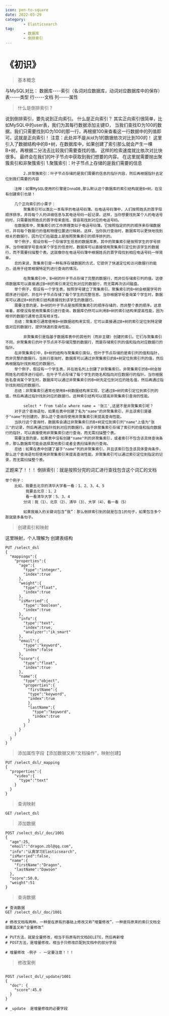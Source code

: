```yaml
---
icon: pen-to-square
date: 2022-03-29
category:
        - Elasticsearch
tag:
        - 数据库
        - 倒排索引
---
```


# 《初识》

> 基本概念

与MySQL对比：
        数据库----索引（名词对应数据库，动词对应数据库中的保存）
        表-----类型
        行-----文档
        列-----属性

> 什么是倒排索引？

说到倒排索引，要先说到正向索引。
什么是正向索引？
    其实正向索引很简单，比如MySQL中的user表，我们为其每行数据添加主键ID，
    当我们查找ID为100的数据，我们只需要找到ID为100的那一行，再根据100来查看这一行数据中的列值即可。这就是正向索引！
    注意：此处并不是从id为1的数据依次对比到100的！
        这里引入了数据结构中的B+树，在数据库中，如果创建了索引那么就会产生一棵B+树，再根据二分法去比较我们需要查找的值。
        这样的检索速度就比依次对比快很多。
        最终会在我们的叶子节点中获取到我们想要的内容。
        在这里就需要抛出聚簇索引和非聚簇索引
            1.聚簇索引：叶子节点上存储的是我们需要的信息
            
            2.非聚簇索引：叶子节点存储的是我们需要的信息的指针内容，然后再根据指针去定位到我们需要的内容

        注释：如果MySQL使用的引擎是InnoDB,那么默认这个数据库的索引结构就是B+树，在没有创建索引也是！

        几个正向索引的小栗子：
            聚集索引可以类比一本有序的电话号码簿。在电话号码簿中，人们按照姓氏的首字母顺序排序，并将每个人的详细信息与其电话号码一起记录。这样，当你想要找到某个人的电话号码时，只需要按照姓氏的首字母来查找，很容易找到对应的电话号码。
        在数据库中，聚集索引的工作原理类似于电话号码簿。它按照指定的列的顺序来存储数据行，并将每个数据行的值和物理位置进行映射。这样，当你执行查询时，数据库可以更快地找到相关的数据行，因为它们在磁盘上是按照聚集索引的顺序排列的。
        举个例子，假设你有一个存储学生信息的数据库表，其中的聚集索引是按照学生的学号排序。当你根据学号查询某个学生的信息时，数据库可以直接使用聚集索引定位到该学生的数据行，而不需要扫描整个表。这就像你在电话号码簿中根据姓氏的首字母找到相应电话号码一样简单。
        总的来说，聚集索引是一种有序存储数据的方式，它提供了快速定位和访问数据行的能力，适用于经常根据特定列进行查询的情况。

            在聚集索引中，B+树的叶子节点存储了完整的数据行，而非仅存储索引列的值。这使得数据库可以直接通过B+树的索引来定位到对应的数据行，而无需再次访问磁盘。
        举个例子，假设有一个学生表，按照学号建立了聚集索引。聚集索引的B+树会根据学号的顺序进行组织，并在叶子节点存储了每个学生的完整信息。当你根据学号查询某个学生时，数据库可以通过B+树的索引结构直接找到该学生的数据行。
        需要注意的是，B+树的叶子节点是按照聚集索引的顺序存储的，而非整个表的顺序。这意味着，即使没有使用聚集索引进行查询，数据库仍然可以利用B+树的索引结构来提高性能，因为相邻的数据行通常也具有相关性。
        总结：聚集索引通常使用B+树数据结构来实现，它可以直接通过B+树的索引定位到特定键值对应的数据行，提供快速的查询性能。

            非聚集索引是指基于数据库表中的其他列（而非主键）创建的索引。它们与聚集索引不同，非聚集索引的叶子节点并不存储完整的数据行，而是存储索引列的值和指向对应数据行的指针。
        在非聚集索引中，B+树的结构与聚集索引类似，但叶子节点存储的是索引列的值和指针，而非完整的数据行。当执行查询时，数据库可以通过非聚集索引的B+树定位到索引列的值，然后再根据指针找到相应的数据行。
        举个例子，假设有一个学生表，并在姓名列上创建了非聚集索引。非聚集索引的B+树会按照姓名的顺序进行组织，在叶子节点存储了每个学生的姓名和指向对应数据行的指针。当你根据姓名查询某个学生时，数据库可以通过非聚集索引的B+树先定位到对应的姓名值，然后再通过指针找到相应的数据行。
        总结：非聚集索引通常也使用B+树数据结构来实现，它通过B+树的索引定位到索引列的值，然后再通过指针找到对应的数据行。这种索引结构可以提高非聚集索引查询的性能。

            select * from table where name = '张三',这是不是非聚集索引呢？
        对于这个查询语句，如果在表中创建了名为"name"的非聚集索引，并且该索引是基于"name"列创建的，那么这个查询将使用非聚集索引来提高查询性能。
        当执行这个查询时，数据库会通过非聚集索引的B+树定位到索引列"name"上值为"张三"的记录，然后再通过指针找到对应的数据行。由于非聚集索引存储了索引列的值和指向数据行的指针，可以直接使用非聚集索引进行查询，而无需扫描整个表。
        需要注意的是，如果表中没有创建"name"列的非聚集索引，或者索引不包含该具体查询条件，那么数据库可能会选择其他索引或者全表扫描来执行查询。
        总结：如果在表中创建了基于"name"列的非聚集索引，并且该索引包含该具体查询条件，那么这个查询语句将使用非聚集索引来提高查询性能。非聚集索引可以通过索引定位到指定的记录，而无需扫描整个表。

正题来了！！！
    倒排索引：就是按照分完的词汇进行查找包含这个词汇的文档

    举个例子：
        比如，我要去北京的清华大学看一看：1、2、3、4、5
             我要去北京：1、2
             看一看清华大学：5、3、4
            分词：我（1）、北京（2）、清华（3）、大学（4）、看一看（5）

            如果我输入的关键词包含“我”：那么倒排索引到的就是包含1的句子，如果包含多个那就是多条句子。

> 创建索引和映射

这里映射，个人理解为 创建表结构

```dsl
PUT /select_dsl
{
  "mappings":{
    "properties":{
      "age":{
        "type":"integer",
        "index":true
      },
      "weight":{
        "type":"float",
        "index":true
      },
      "isMarried":{
        "type":"boolean",
        "index":true
      },
      "info":{
        "type":"text",
        "index":true,
        "analyzer":"ik_smart"
      },
      "email":{
        "type":"keyword",
        "index":false
      },
      "score":{
        "type":"float",
        "index":true
      },
      "name":{
        "type":"object",
        "properties":{
          "firstName":{
          "type":"keyword",
          "index":true
          },
          "lastName":{
            "type":"keyword",
            "index":true
          }
        }
      }
    }
  }
}
```

> 添加属性字段【添加数据又称“文档操作”，映射创建】

```dsl
PUT /select_dsl/_mapping
{
  "properties":{
    "video":{
      "type":"text"
    }
  }
}
```

> 查询映射

```dsl
GET /select_dsl
```

> 添加数据

```dsl
POST /select_dsl/_doc/1001
{
  "age":25,
  "email":"dragon.zbl@qq.com",
  "info":"认真学习Elasticsearch",
  "isMarried":false,
  "name":{
    "firstName":"Dragon",
    "lastName":"Dawson"
  },
  "score":50.0,
  "weight":51
}
```

> 查询数据

```dsl
# 查询数据
GET /select_dsl/_doc/1001

# 修改文档有两种，一种是在原有的基础上修改又称“增量修改”，一种是将原来的索引文档全部覆盖又称“全量修改”

# PUT方法，就是全量修改，相当于将原有的文档DELETE，然后再新增
# POST方法，是增量修改，相当于只修改匹配到文档中的部分字段

# 增量修改 -例子 - 一定要注意！！！
```

> 修改案例

```dsl

POST /select_dsl/_update/1001
{
  "doc": {
    "score":45.0
  }
}

# _update  是增量修改的必要字段
```